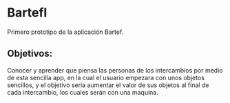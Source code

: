 # BartefI
Primero prototipo de la aplicación Bartef.

## Objetivos:
Conocer y aprender que piensa las personas de los intercambios por medio de
esta sencilla app, en la cual el usuario empezara con unos objetos sencillos, y
el objetivo seria aumentar el valor de sus objetos al final de cada
intercambio, los cuales serán con una maquina.
